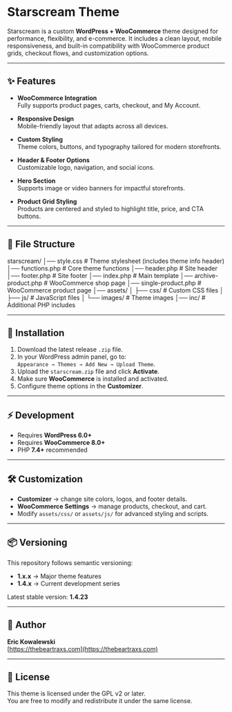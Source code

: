 # Starscream Theme

Starscream is a custom **WordPress + WooCommerce** theme designed for performance, flexibility, and e-commerce. It includes a clean layout, mobile responsiveness, and built-in compatibility with WooCommerce product grids, checkout flows, and customization options.

---

## ✨ Features

- **WooCommerce Integration**  
  Fully supports product pages, carts, checkout, and My Account.

- **Responsive Design**  
  Mobile-friendly layout that adapts across all devices.

- **Custom Styling**  
  Theme colors, buttons, and typography tailored for modern storefronts.

- **Header & Footer Options**  
  Customizable logo, navigation, and social icons.

- **Hero Section**  
  Supports image or video banners for impactful storefronts.

- **Product Grid Styling**  
  Products are centered and styled to highlight title, price, and CTA buttons.

---

## 📂 File Structure

starscream/
│── style.css # Theme stylesheet (includes theme info header)
│── functions.php # Core theme functions
│── header.php # Site header
│── footer.php # Site footer
│── index.php # Main template
│── archive-product.php # WooCommerce shop page
│── single-product.php # WooCommerce product page
│── assets/
│ ├── css/ # Custom CSS files
│ ├── js/ # JavaScript files
│ └── images/ # Theme images
│── inc/ # Additional PHP includes


---

## 🚀 Installation

1. Download the latest release `.zip` file.  
2. In your WordPress admin panel, go to:  
   `Appearance → Themes → Add New → Upload Theme`.  
3. Upload the `starscream.zip` file and click **Activate**.  
4. Make sure **WooCommerce** is installed and activated.  
5. Configure theme options in the **Customizer**.

---

## ⚡ Development

- Requires **WordPress 6.0+**  
- Requires **WooCommerce 8.0+**  
- PHP **7.4+** recommended

---

## 🛠 Customization

- **Customizer** → change site colors, logos, and footer details.  
- **WooCommerce Settings** → manage products, checkout, and cart.  
- Modify `assets/css/` or `assets/js/` for advanced styling and scripts.

---

## 📦 Versioning

This repository follows semantic versioning:

- **1.x.x** → Major theme features  
- **1.4.x** → Current development series  

Latest stable version: **1.4.23**

---

## 👤 Author

**Eric Kowalewski**  
[https://thebeartraxs.com](https://thebeartraxs.com)

---

## 📜 License

This theme is licensed under the GPL v2 or later.  
You are free to modify and redistribute it under the same license.
